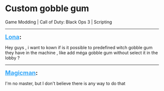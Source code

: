 # Custom gobble gum
Game Modding | Call of Duty: Black Ops 3 | Scripting

---
<strong style="font-size: 1.4em;"><span style="text-decoration: underline;text-decoration-color: #34a7f9;"><span style="color:#34a7f9;">Lona</span></span>:</strong>

<p>Hey guys , i want to kown if is it possible to predefined witch gobble gum they have in the machine , like add m&#233;ga gobble gum without select it in the lobby ?</p>

---
<strong style="font-size: 1.4em;"><span style="text-decoration: underline;text-decoration-color: #34a7f9;"><span style="color:#34a7f9;">Magicman</span></span>:</strong>

<p>I&#39;m no master, but I don&#39;t believe there is any way to do that</p>
